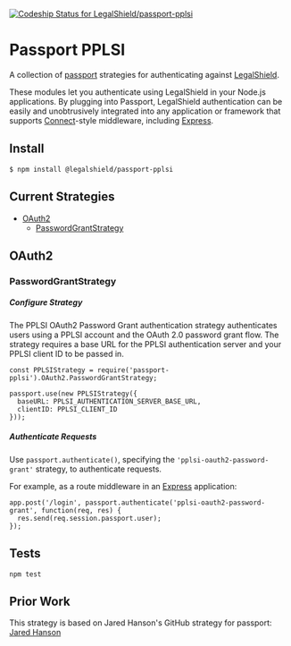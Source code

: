 [![Codeship Status for LegalShield/passport-pplsi](https://app.codeship.com/projects/257350e0-f4f5-0136-2f32-1e71af04627f/status?branch=master)](/projects/320798)

# Passport PPLSI
A collection of [passport](http://www.passportjs.org/) strategies for authenticating against [LegalShield](https://legalshield.com/).

These modules let you authenticate using LegalShield in your Node.js applications. By plugging into Passport, LegalShield authentication can be easily and unobtrusively integrated into any application or framework that supports [Connect](http://www.senchalabs.org/connect/)-style middleware, including [Express](http://expressjs.com/).

## Install
    $ npm install @legalshield/passport-pplsi

## Current Strategies
* [OAuth2](#oauth2)
  * [PasswordGrantStrategy](#passwordgrantstrategy)

## OAuth2

### PasswordGrantStrategy

##### Configure Strategy
The PPLSI OAuth2 Password Grant authentication strategy authenticates users using a PPLSI account and the OAuth 2.0 password grant flow. The strategy requires a base URL for the PPLSI authentication server and your PPLSI client ID to be passed in.

    const PPLSIStrategy = require('passport-pplsi').OAuth2.PasswordGrantStrategy;

    passport.use(new PPLSIStrategy({
      baseURL: PPLSI_AUTHENTICATION_SERVER_BASE_URL,
      clientID: PPLSI_CLIENT_ID
    }));

##### Authenticate Requests
Use `passport.authenticate()`, specifying the `'pplsi-oauth2-password-grant'` strategy, to authenticate requests.

For example, as a route middleware in an [Express](http://expressjs.com/) application:

    app.post('/login', passport.authenticate('pplsi-oauth2-password-grant', function(req, res) {
      res.send(req.session.passport.user);
    });

## Tests
    npm test

## Prior Work
This strategy is based on Jared Hanson's GitHub strategy for passport: [Jared Hanson](http://github.com/jaredhanson)
